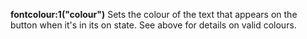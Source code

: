 <a name="fontcolour_1"></a>**fontcolour:1("colour")**
Sets the colour of the text that appears on the button when it's in its on state. See above for details on valid colours.